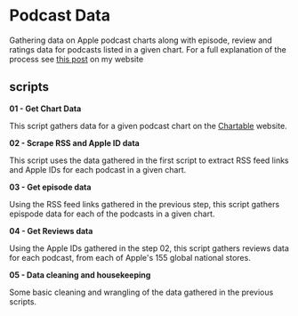 # Podcast Data 

Gathering data on Apple podcast charts along with episode, review and ratings data for podcasts listed in a given chart. For a full explanation of the process see [this post](https://www.popmusicresearch.org/post/rate-review-partone/) on my website


## scripts

<b>01 - Get Chart Data</b>

This script gathers data for a given podcast chart on the [Chartable](https://chartable.com) website.

<b>02 - Scrape RSS and Apple ID data</b>

This script uses the data gathered in the first script to extract RSS feed links and Apple IDs for each podcast in a given chart. 

<b>03 - Get episode data</b>

Using the RSS feed links gathered in the previous step, this script gathers epispode data for each of the podcasts in a given chart. 

<b>04 - Get Reviews data</b>

Using the Apple IDs gathered in the step 02, this script gathers reviews data for each podcast, from each of Apple's 155 global national stores. 

<b>05 - Data cleaning and housekeeping</b>

Some basic cleaning and wrangling of the data gathered in the previous scripts. 